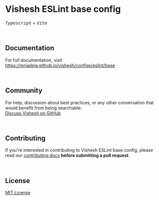 # Vishesh ESLint base config

_<kbd>Typescript</kbd> + <kbd>Vite</kbd>_

<br />

## Documentation

For full documentation, visit https://mrjadeja.github.io/vishesh/configs/eslint/base

<br />

## Community

For help, discussion about best practices, or any other conversation that would benefit from being searchable: <br />
[Discuss Vishesh on GitHub](https://github.com/mrjadeja/vishesh/discussions)

<br />

## Contributing

If you're interested in contributing to Vishesh ESLint base config, please read our [contributing docs](https://github.com/mrjadeja/vishesh/blob/main/src/packages/dev/eslint/CONTRIBUTING.md) **before submitting a pull request**.

<br />

## License

[MIT License](https://github.com/mrjadeja/vishesh/blob/main/src/packages/dev/eslint/LICENSE)
